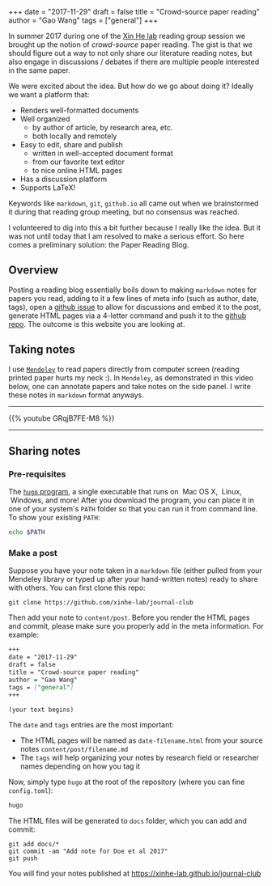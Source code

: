 +++
date = "2017-11-29"
draft = false
title = "Crowd-source paper reading"
author = "Gao Wang"
tags = ["general"]
+++

In summer 2017 during one of the [Xin He lab](http://xinhelab.org) reading group session we brought up the notion of *crowd-source* paper reading. 
The gist is that we should figure out a way to not only share our literature reading notes, but also engage in discussions / debates if there are multiple people interested in the same paper. 

We were excited about the idea. But how do we go about doing it? Ideally we want a platform that:

- Renders well-formatted documents
- Well organized
  - by author of article, by research area, etc.
  - both locally and remotely
- Easy to edit, share and publish
  - written in well-accepted document format
  - from our favorite text editor
  - to nice online HTML pages 
- Has a discussion platform
- Supports LaTeX!

Keywords like `markdown`, `git`, `github.io` all came out when we brainstormed it during that reading group meeting, but no consensus was reached.

I volunteered to dig into this a bit further because I really like the idea. But it was not until today that I am resolved to make a serious effort. So here comes a preliminary solution: the Paper Reading Blog. 

## Overview
Posting a reading blog essentially boils down to making `markdown` notes for papers you read, adding to it a few lines of meta info (such as author, date, tags), open a [github issue](https://github.com/xinhe-lab/journal-club/issues) to allow for discussions and embed it to the post, generate HTML pages via a 4-letter command and push it to the [github repo](https://github.com/xinhe-lab/journal-club). The outcome is this website you are looking at. 

## Taking notes

I use [`Mendeley`](https://www.mendeley.com/) to read papers directly from computer screen (reading printed paper hurts my neck :). In `Mendeley`, as demonstrated in this video below, one can annotate papers and take notes on the side panel. I write these notes in `markdown` format anyways.

<hr>
{{% youtube GRqjB7FE-M8 %}}
<hr>

## Sharing notes 
### Pre-requisites

The [`hugo` program](https://github.com/gohugoio/hugo/releases), a single executable that runs on <i class="fa fa-apple"></i>&nbsp;Mac OS&nbsp;X, <i class="fa fa-linux"></i>&nbsp;Linux, <i class="fa fa-windows"></i>&nbsp;Windows, and more! After you download the program, you can place it in one of your system's `PATH` folder so that you can run it from command line. To show your existing `PATH`:

```bash
echo $PATH
```

### Make a post

Suppose you have your note taken in a `markdown` file (either pulled from your Mendeley library or typed up after your hand-written notes) ready to share with others. You can first clone this repo:

```
git clone https://github.com/xinhe-lab/journal-club
```

Then add your note to `content/post`. Before you render the HTML pages and commit, please make sure you properly add in the meta information. For example:

```markdown
+++
date = "2017-11-29"
draft = false
title = "Crowd-source paper reading"
author = "Gao Wang"
tags = ["general"]
+++

(your text begins)
```

The `date` and `tags` entries are the most important:

- The HTML pages will be named as `date-filename.html` from your source notes `content/post/filename.md`
- The `tags` will help organizing your notes by research field or researcher names depending on how you tag it

Now, simply type `hugo` at the root of the repository (where you can fine `config.toml`):

```bash
hugo
```

The HTML files will be generated to `docs` folder, which you can add and commit:

```
git add docs/*
git commit -am "Add note for Doe et al 2017"
git push
```

You will find your notes published at https://xinhe-lab.github.io/journal-club
